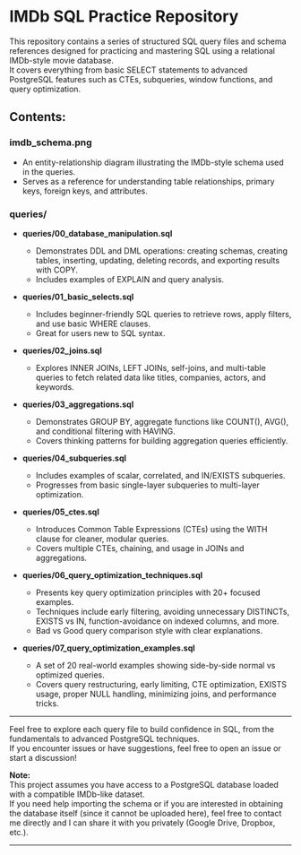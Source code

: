 # IMDb SQL Practice Repository

This repository contains a series of structured SQL query files and schema references designed for practicing and mastering SQL using a relational IMDb-style movie database.  
It covers everything from basic SELECT statements to advanced PostgreSQL features such as CTEs, subqueries, window functions, and query optimization.

## Contents:

### imdb_schema.png
- An entity-relationship diagram illustrating the IMDb-style schema used in the queries.
- Serves as a reference for understanding table relationships, primary keys, foreign keys, and attributes.

### queries/
- **queries/00_database_manipulation.sql**
  - Demonstrates DDL and DML operations: creating schemas, creating tables, inserting, updating, deleting records, and exporting results with COPY.
  - Includes examples of EXPLAIN and query analysis.

- **queries/01_basic_selects.sql**
  - Includes beginner-friendly SQL queries to retrieve rows, apply filters, and use basic WHERE clauses.
  - Great for users new to SQL syntax.

- **queries/02_joins.sql**
  - Explores INNER JOINs, LEFT JOINs, self-joins, and multi-table queries to fetch related data like titles, companies, actors, and keywords.

- **queries/03_aggregations.sql**
  - Demonstrates GROUP BY, aggregate functions like COUNT(), AVG(), and conditional filtering with HAVING.
  - Covers thinking patterns for building aggregation queries efficiently.

- **queries/04_subqueries.sql**
  - Includes examples of scalar, correlated, and IN/EXISTS subqueries.
  - Progresses from basic single-layer subqueries to multi-layer optimization.

- **queries/05_ctes.sql**
  - Introduces Common Table Expressions (CTEs) using the WITH clause for cleaner, modular queries.
  - Covers multiple CTEs, chaining, and usage in JOINs and aggregations.

- **queries/06_query_optimization_techniques.sql**
  - Presents key query optimization principles with 20+ focused examples.
  - Techniques include early filtering, avoiding unnecessary DISTINCTs, EXISTS vs IN, function-avoidance on indexed columns, and more.
  - Bad vs Good query comparison style with clear explanations.

- **queries/07_query_optimization_examples.sql**
  - A set of 20 real-world examples showing side-by-side normal vs optimized queries.
  - Covers query restructuring, early limiting, CTE optimization, EXISTS usage, proper NULL handling, minimizing joins, and performance tricks.

---

Feel free to explore each query file to build confidence in SQL, from the fundamentals to advanced PostgreSQL techniques.  
If you encounter issues or have suggestions, feel free to open an issue or start a discussion!

**Note:**  
This project assumes you have access to a PostgreSQL database loaded with a compatible IMDb-like dataset.  
If you need help importing the schema or if you are interested in obtaining the database itself (since it cannot be uploaded here), feel free to contact me directly and I can share it with you privately (Google Drive, Dropbox, etc.).

---
